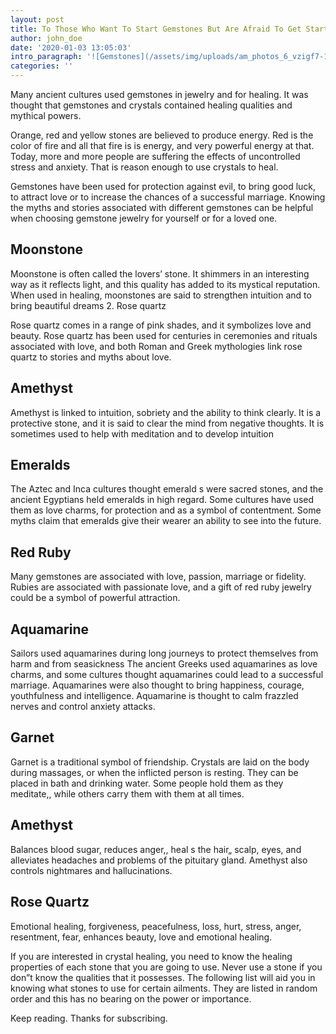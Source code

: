 ```yaml
---
layout: post
title: To Those Who Want To Start Gemstones But Are Afraid To Get Started
author: john_doe
date: '2020-01-03 13:05:03'
intro_paragraph: '![Gemstones](/assets/img/uploads/am_photos_6_vzigf7-1-.jpg)'
categories: ''
---
```

Many ancient cultures used gemstones in jewelry and for healing. It was thought that gemstones and crystals contained healing qualities and mythical powers.

Orange, red and yellow stones are believed to produce energy. Red is the color of fire and all that fire is is energy, and very powerful energy at that. Today, more and more people are suffering the effects of uncontrolled stress and anxiety. That is reason enough to use crystals to heal.

Gemstones have been used for protection against evil, to bring good luck, to attract love or to increase the chances of a successful marriage. Knowing the myths and stories associated with different gemstones can be helpful when choosing gemstone jewelry for yourself or for a loved one.

## Moonstone

Moonstone is often called the lovers’ stone. It shimmers in an interesting way as it reflects light, and this quality has added to its mystical reputation. When used in healing, moonstones are said to strengthen intuition and to bring beautiful dreams 2. Rose quartz

Rose quartz comes in a range of pink shades, and it symbolizes love and beauty. Rose quartz has been used for centuries in ceremonies and rituals associated with love, and both Roman and Greek mythologies link rose quartz to stories and myths about love.

## Amethyst

Amethyst is linked to intuition, sobriety and the ability to think clearly. It is a protective stone, and it is said to clear the mind from negative thoughts. It is sometimes used to help with meditation and to develop intuition

## Emeralds

The Aztec and Inca cultures thought emerald s were sacred stones, and the ancient Egyptians held emeralds in high regard. Some cultures have used them as love charms, for protection and as a symbol of contentment. Some myths claim that emeralds give their wearer an ability to see into the future.

## Red Ruby

Many gemstones are associated with love, passion, marriage or fidelity. Rubies are associated with passionate love, and a gift of red ruby jewelry could be a symbol of powerful attraction.

## Aquamarine

Sailors used aquamarines during long journeys to protect themselves from harm and from seasickness The ancient Greeks used aquamarines as love charms, and some cultures thought aquamarines could lead to a successful marriage. Aquamarines were also thought to bring happiness, courage, youthfulness and intelligence. Aquamarine is thought to calm frazzled nerves and control anxiety attacks.

## Garnet

Garnet is a traditional symbol of friendship. Crystals are laid on the body during massages, or when the inflicted person is resting. They can be placed in bath and drinking water. Some people hold them as they meditate,, while others carry them with them at all times.

## Amethyst

Balances blood sugar, reduces anger,, heal s the hair„ scalp, eyes, and alleviates headaches and problems of the pituitary gland. Amethyst also controls nightmares and hallucinations.

## Rose Quartz

Emotional healing, forgiveness, peacefulness, loss, hurt, stress, anger, resentment, fear, enhances beauty, love and emotional healing.

If you are interested in crystal healing, you need to know the healing properties of each stone that you are going to use. Never use a stone if you don”t know the qualities that it possesses. The following list will aid you in knowing what stones to use for certain ailments. They are listed in random order and this has no bearing on the power or importance.

Keep reading. Thanks for subscribing.
